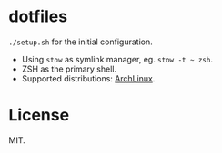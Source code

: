 # dotfiles

`./setup.sh` for the initial configuration.

* Using `stow` as symlink manager, eg. `stow -t ~ zsh`.
* ZSH as the primary shell.
* Supported distributions: [ArchLinux](https://www.archlinux.org/).

# License

MIT.
